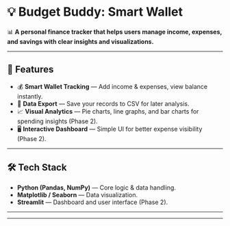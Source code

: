 # 💡 Budget Buddy: Smart Wallet  

📊 **A personal finance tracker that helps users manage income, expenses, and savings with clear insights and visualizations.**  

---

## 🚀 Features  

- 💰 **Smart Wallet Tracking** — Add income & expenses, view balance instantly.  
- 📂 **Data Export** — Save your records to CSV for later analysis.  
- 📈 **Visual Analytics** — Pie charts, line graphs, and bar charts for spending insights (Phase 2).  
- 🖥️ **Interactive Dashboard** — Simple UI for better expense visibility (Phase 2).  

---

## 🛠️ Tech Stack  

- **Python (Pandas, NumPy)** — Core logic & data handling.  
- **Matplotlib / Seaborn** — Data visualization.  
- **Streamlit** — Dashboard and user interface (Phase 2).  

---
---


